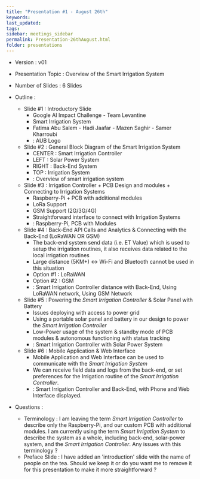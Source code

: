 ```yaml
---
title: "Presentation #1 - August 26th"
keywords: 
last_updated: 
tags: 
sidebar: meetings_sidebar
permalink: Presentation-26thAugust.html
folder: presentations
---
```


- Version : v01
- Presentation Topic : Overview of the Smart Irrigation System
- Number of Slides : 6 Slides
- Outline :
  - Slide #1 : Introductory Slide
    - Google AI Impact Challenge - Team Levantine
    - Smart Irrigation System
    - Fatima Abu Salem -  Hadi Jaafar - Mazen Saghir - Samer Kharroubi
    - <Diagram> : AUB Logo
  - Slide #2 : General Block Diagram of the Smart Irrigation System
    - CENTER : Smart Irrigation Controller
    - LEFT : Solar Power System
    - RIGHT : Back-End System
    - TOP : Irrigation System
    - <Diagram> : Overview of smart irrigation system
  - Slide #3 : Irrigation Controller + PCB Design and modules + Connecting to Irrigation Systems
    - Raspberry-Pi + PCB with additional modules
    - LoRa Support
    - GSM Support (2G/3G/4G)
    - Straightforward interface to connect with Irrigation Systems
    - <Diagram> : Raspberry-Pi, PCB with Modules
  - Slide #4 : Back-End API Calls and Analytics  & Connecting with the Back-End (LoRaWAN OR GSM)
    - The back-end system send data (i.e. ET Value) which is used to setup the irrigation routines, it also receives data related to the local irrigation routines
    - Large distance (5KM+) <-> Wi-Fi and Bluetooth cannot be used in this situation
    - Option #1 : LoRaWAN
    - Option #2 : GSM
    - <Diagram> : Smart Irrigation Controller distance with Back-End, Using LoRaWAN network, Using GSM Network
  - Slide #5 : Powering the *Smart Irrigation Controller* & Solar Panel with Battery
    - Issues deploying with access to power grid
    - Using a portable solar panel and battery in our design to power the *Smart Irrigation Controller*
    - Low-Power usage of the system & standby mode of PCB modules & autonomous functioning with status tracking
    - <Diagram> : Smart Irrigation Controller with Solar Power System
  - Slide #6 : Mobile Application & Web Interface
    - Mobile Application and Web Interface can be used to communicate with the *Smart Irrigation System*
    - We can receive field data and logs from the back-end, or set preferences for the Irrigation routine of the *Smart Irrigation Controller*.
    - <Diagram> : Smart Irrigation Controller and Back-End, with Phone and Web Interface displayed.



- Questions :
  - Terminology :  I am leaving the term *Smart Irrigation Controller* to describe only the Raspberry-Pi, and our custom PCB with additional modules. I am currently using the term *Smart Irrigation System* to describe the system as a whole, including back-end, solar-power system, and the *Smart Irrigation Controller*. Any issues with this terminology ?
  - Preface Slide : I have added an 'introduction' slide with the name of people on the tea. Should we keep it or do you want me to remove it for this presentation to make it more straightforward ?